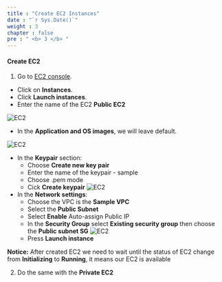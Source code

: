 ```yaml
---
title : "Create EC2 Instances"
date : "`r Sys.Date()`"
weight : 3
chapter : false
pre : " <b> 3 </b> "
---
```


#### Create EC2 
1. Go to [EC2 console](https://console.aws.amazon.com/ec2).
  + Click on **Instances**.
  + Click **Launch instances**.
  + Enter the name of the EC2 **Public EC2**

![EC2](/images/3.CreateEC2/032-CreateEC2.png)

  + In the **Application and OS images**, we will leave default.

![EC2](/images/3.CreateEC2/033-CreateEC2.png)

  + In the **Keypair** section: 
    + Choose **Create new key pair**
    + Enter the name of the keypair - sample
    + Choose .pem mode
    + Cick **Create keypair**
![EC2](/images/3.CreateEC2/035-CreateEC2.png)
  + In the **Network settings**:
    + Choose the VPC is the **Sample VPC**
    + Select the **Public Subnet**
    + Select **Enable** Auto-assign Public IP
    + In the **Security Group** select **Existing security group** then choose the **Public subnet SG**
![EC2](/images/3.CreateEC2/036-CreateEC2.png)
    + Press **Launch instance**

**Notice:** After created EC2 we need to wait until the status of EC2 change from **Initializing** to **Running**, it means our EC2 is available 

2. Do the same with the **Private EC2**


